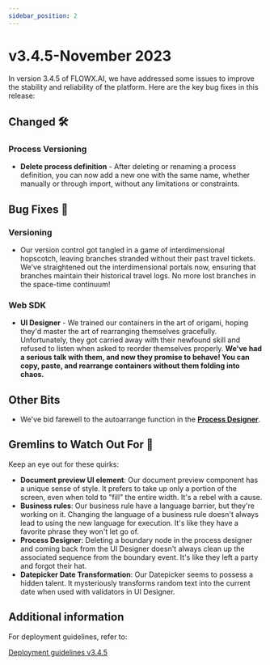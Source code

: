 ```yaml
---
sidebar_position: 2
---
```


# v3.4.5-November 2023 

In version 3.4.5 of FLOWX.AI, we have addressed some issues to improve the stability and reliability of the platform. Here are the key bug fixes in this release:

## **Changed** 🛠️

### Process Versioning

* **Delete process definition** - After deleting or renaming a process definition, you can now add a new one with the same name, whether manually or through import, without any limitations or constraints.

## **Bug Fixes** 🔧

### Versioning

* Our version control got tangled in a game of interdimensional hopscotch, leaving branches stranded without their past travel tickets. We've straightened out the interdimensional portals now, ensuring that branches maintain their historical travel logs. No more lost branches in the space-time continuum!

### Web SDK

* **UI Designer** - We trained our containers in the art of origami, hoping they'd master the art of rearranging themselves gracefully. Unfortunately, they got carried away with their newfound skill and refused to listen when asked to reorder themselves properly. **We've had a serious talk with them, and now they promise to behave! You can copy, paste, and rearrange containers without them folding into chaos.**

## **Other Bits**

* We've bid farewell to the autoarrange function in the [**Process Designer**](../../docs/terms/flowx-process-designer).

## **Gremlins to Watch Out For** 🙁

Keep an eye out for these quirks:

* **Document preview UI element**: Our document preview component has a unique sense of style. It prefers to take up only a portion of the screen, even when told to "fill" the entire width. It's a rebel with a cause.
* **Business rules**: Our business rule have a language barrier, but they're working on it. Changing the language of a business rule doesn't always lead to using the new language for execution. It's like they have a favorite phrase they won't let go of.
* **Process Designer**: Deleting a boundary node in the process designer and coming back from the UI Designer doesn't always clean up the associated sequence from the boundary event. It's like they left a party and forgot their hat.
* **Datepicker Date Transformation**: Our Datepicker seems to possess a hidden talent. It mysteriously transforms random text into the current date when used with validators in UI Designer.


## **Additional information**

For deployment guidelines, refer to:
 
[Deployment guidelines v3.4.5](./deployment-guidelines-v3.4.5.md)



